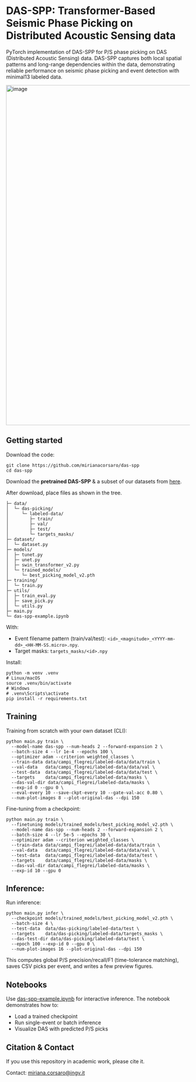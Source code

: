 # DAS-SPP: Transformer-Based Seismic Phase Picking on Distributed Acoustic Sensing data

PyTorch implementation of DAS-SPP for P/S phase picking on DAS (Distributed Acoustic Sensing) data. DAS-SPP captures both local spatial patterns and long-range dependencies within the data, demonstrating reliable performance on seismic phase picking and event detection with minimal13
labeled data. 

<img width="1254" height="929" alt="image" src="https://github.com/user-attachments/assets/61bf582a-bf52-442b-8d5d-bf66dcf76f64" />


## Getting started

Download the code:
```
git clone https://github.com/mirianacorsaro/das-spp
cd das-spp
```

Download the **pretrained DAS-SPP** & a subset of our datasets from [here](https://drive.google.com/drive/folders/1UkeosTOsF130dHzRfRU3FLvXnnzQXorB?usp=drive_link).

After download, place files as shown in the tree.

```
├─ data/
│  └─ das-picking/
│     └─ labeled-data/
│        ├─ train/                   
│        ├─ val/
│        ├─ test/
│        └─ targets_masks/           
├─ dataset/
│  └─ dataset.py                     
├─ models/
│  ├─ tunet.py                     
│  ├─ unet.py                      
│  ├─ swin_transformer_v2.py        
│  └─ trained_models/
│     └─ best_picking_model_v2.pth   
├─ training/
│  └─ train.py                     
├─ utils/
│  ├─ train_eval.py                 
│  ├─ save_pick.py                   
│  └─ utils.py                       
├─ main.py                          
└─ das-spp-example.ipynb            
```

With:
- Event filename pattern (train/val/test): ```<id>_<magnitude>_<YYYY-mm-dd>_<HH-MM-SS.micro>.npy```.
- Target masks: ```targets_masks/<id>.npy```   

Install:

```
python -m venv .venv
# Linux/macOS
source .venv/bin/activate
# Windows
# .venv\Scripts\activate
pip install -r requirements.txt
```

## Training

Training from scratch with your own dataset (CLI):

```
python main.py train \
  --model-name das-spp --num-heads 2 --forward-expansion 2 \
  --batch-size 4 --lr 1e-4 --epochs 100 \
  --optimizer adam --criterion weighted_classes \
  --train-data data/campi_flegrei/labeled-data/data/train \
  --val-data   data/campi_flegrei/labeled-data/data/val \
  --test-data  data/campi_flegrei/labeled-data/data/test \
  --targets    data/campi_flegrei/labeled-data/masks \
  --das-val-dir data/campi_flegrei/labeled-data/masks \
  --exp-id 0 --gpu 0 \
  --eval-every 10 --save-ckpt-every 10 --gate-val-acc 0.80 \
  --num-plot-images 8 --plot-original-das --dpi 150
```

Fine-tuning from a checkpoint:

```
python main.py train \
  --finetuning models/trained_models/best_picking_model_v2.pth \
  --model-name das-spp --num-heads 2 --forward-expansion 2 \
  --batch-size 4 --lr 5e-5 --epochs 30 \
  --optimizer adam --criterion weighted_classes \
  --train-data data/campi_flegrei/labeled-data/data/train \
  --val-data   data/campi_flegrei/labeled-data/data/val \
  --test-data  data/campi_flegrei/labeled-data/data/test \
  --targets    data/campi_flegrei/labeled-data/masks \
  --das-val-dir data/campi_flegrei/labeled-data/masks \
  --exp-id 10 --gpu 0
```

## Inference:

Run inference:

```
python main.py infer \
  --checkpoint models/trained_models/best_picking_model_v2.pth \
  --batch-size 4 \
  --test-data  data/das-picking/labeled-data/test \
  --targets    data/das-picking/labeled-data/targets_masks \
  --das-test-dir data/das-picking/labeled-data/test \
  --epoch 100 --exp-id 0 --gpu 0 \
  --num-plot-images 16 --plot-original-das --dpi 150
```

This computes global P/S precision/recall/F1 (time-tolerance matching), saves CSV picks per event, and writes a few preview figures.

## Notebooks

Use [das-spp-example.ipynb](https://github.com/mirianacorsaro/das-spp/blob/master/das-spp_example.ipynb) for interactive inference. The notebook demonstrates how to:
- Load a trained checkpoint
- Run single-event or batch inference
- Visualize DAS with predicted P/S picks

## Citation & Contact

If you use this repository in academic work, please cite it.

Contact: miriana.corsaro@ingv.it
